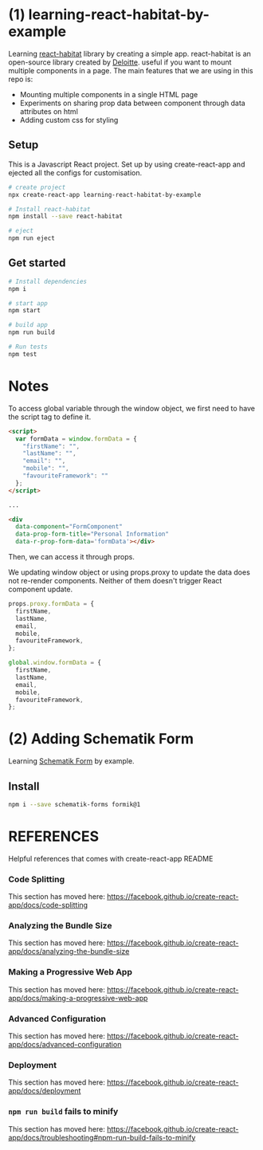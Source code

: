# (1) learning-react-habitat-by-example

Learning [react-habitat](https://github.com/DeloitteDigitalAPAC/react-habitat) library by creating a simple app. react-habitat is an open-source library created by [Deloitte](https://www2.deloitte.com/). useful if you want to mount multiple components in a page. The main features that we are using in this repo is:

- Mounting multiple components in a single HTML page
- Experiments on sharing prop data between component through data attributes on html
- Adding custom css for styling


## Setup

This is a Javascript React project. Set up by using create-react-app and ejected all the configs for customisation.

```bash
# create project
npx create-react-app learning-react-habitat-by-example

# Install react-habitat
npm install --save react-habitat

# eject
npm run eject
```
## Get started

```bash
# Install dependencies
npm i

# start app
npm start

# build app
npm run build

# Run tests
npm test
```
# Notes

To access global variable through the window object, we first need to have the script tag to define it.

```html
<script>
  var formData = window.formData = {
    "firstName": "",
    "lastName": "",
    "email": "",
    "mobile": "",
    "favouriteFramework": ""
  };
</script>

...

<div 
  data-component="FormComponent"
  data-prop-form-title="Personal Information"
  data-r-prop-form-data='formData'></div>
```

Then, we can access it through props.

We updating window object or using props.proxy to update the data does not re-render components. Neither of them doesn't trigger React component update.

```js
props.proxy.formData = {
  firstName,
  lastName,
  email,
  mobile,
  favouriteFramework,
};

global.window.formData = {
  firstName,
  lastName,
  email,
  mobile,
  favouriteFramework,
};
```

# (2) Adding Schematik Form

Learning [Schematik Form](https://github.com/DeloitteDigitalAPAC/schematik-forms) by example.

## Install

```bash
npm i --save schematik-forms formik@1
```

# REFERENCES

Helpful references that comes with create-react-app README

### Code Splitting

This section has moved here: https://facebook.github.io/create-react-app/docs/code-splitting

### Analyzing the Bundle Size

This section has moved here: https://facebook.github.io/create-react-app/docs/analyzing-the-bundle-size

### Making a Progressive Web App

This section has moved here: https://facebook.github.io/create-react-app/docs/making-a-progressive-web-app

### Advanced Configuration

This section has moved here: https://facebook.github.io/create-react-app/docs/advanced-configuration

### Deployment

This section has moved here: https://facebook.github.io/create-react-app/docs/deployment

### `npm run build` fails to minify

This section has moved here: https://facebook.github.io/create-react-app/docs/troubleshooting#npm-run-build-fails-to-minify